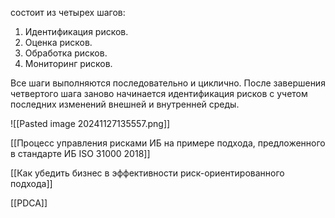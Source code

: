 состоит из четырех шагов:
1. Идентификация рисков.
2. Оценка рисков.
3. Обработка рисков.
4. Мониторинг рисков.

Все шаги выполняются последовательно и циклично. После завершения четвертого шага заново начинается идентификация рисков с учетом последних изменений внешней и внутренней среды.

![[Pasted image 20241127135557.png]]

[[Процесс управления рисками ИБ на примере подхода, предложенного в стандарте ИБ ISO 31000 2018]]


[[Как убедить бизнес в эффективности риск-ориентированного подхода]]

[[PDCA]]
